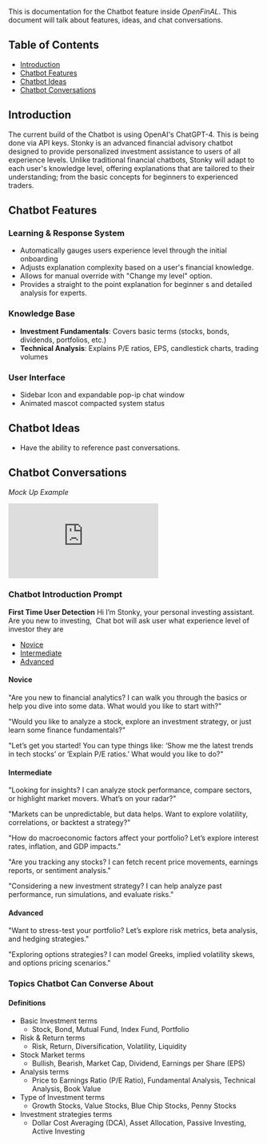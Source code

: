 This is documentation for the Chatbot feature inside *OpenFinAL*. This document will talk about features, ideas, and chat conversations. 
## Table of Contents
- [Introduction](#Introduction)
- [Chatbot Features](https://github.com/Cipher-gg/OpenFinAL-Fork/blob/main/documentation/readme.md#chatbot-features)
- [Chatbot Ideas](https://github.com/Cipher-gg/OpenFinAL-Fork/blob/main/documentation/readme.md#chatbot-ideas)
- [Chatbot Conversations](https://github.com/Cipher-gg/OpenFinAL-Fork/blob/main/documentation/readme.md#topics-chatbot-can-converse-about)

## Introduction
The current build of the Chatbot is using OpenAI's ChatGPT-4. This is being done via API keys. Stonky is an advanced financial advisory chatbot designed to provide personalized investment assistance to users of all experience levels. Unlike traditional financial chatbots, Stonky will adapt to each user's knowledge level, offering explanations that are tailored to their understanding; from the basic concepts for beginners to experienced traders. 
## Chatbot Features
### Learning & Response System
- Automatically gauges users experience level through the initial onboarding 
- Adjusts explanation complexity based on a user's financial knowledge. 
- Allows for manual override with "Change my level" option.
- Provides a straight to the point explanation for beginner s and detailed analysis for experts. 
### Knowledge Base
- **Investment Fundamentals**: Covers basic terms (stocks, bonds, dividends, portfolios, etc.)
- **Technical Analysis**: Explains P/E ratios, EPS, candlestick charts, trading volumes
### User Interface
- Sidebar Icon and expandable pop-ip chat window
- Animated mascot compacted system status
## Chatbot Ideas
- Have the ability to reference past conversations.
## Chatbot Conversations
*Mock Up Example*

![alt text](https://github.com/user-attachments/files/19668771/MK1.Chatbot.design.pdf "Logo")


### Chatbot Introduction Prompt
**First Time User Detection**
Hi I’m Stonky, your personal investing assistant. Are you new to investing, 
Chat bot will ask user what experience level of investor they are
- [Novice](https://github.com/Cipher-gg/OpenFinAL-Fork/blob/main/documentation/readme.md#novice)
- [Intermediate](https://github.com/Cipher-gg/OpenFinAL-Fork/blob/main/documentation/readme.md#intermediate)
- [Advanced](https://github.com/Cipher-gg/OpenFinAL-Fork/blob/main/documentation/readme.md#advanced)
#### Novice 
"Are you new to financial analytics? I can walk you through the basics or help you dive into some data. What would you like to start with?"  

"Would you like to analyze a stock, explore an investment strategy, or just learn some finance fundamentals?"  

"Let’s get you started! You can type things like: ‘Show me the latest trends in tech stocks’ or ‘Explain P/E ratios.’ What would you like to do?"

#### Intermediate 
"Looking for insights? I can analyze stock performance, compare sectors, or highlight market movers. What’s on your radar?"

"Markets can be unpredictable, but data helps. Want to explore volatility, correlations, or backtest a strategy?"

"How do macroeconomic factors affect your portfolio? Let’s explore interest rates, inflation, and GDP impacts."

"Are you tracking any stocks? I can fetch recent price movements, earnings reports, or sentiment analysis."

"Considering a new investment strategy? I can help analyze past performance, run simulations, and evaluate risks."

#### Advanced 
"Want to stress-test your portfolio? Let’s explore risk metrics, beta analysis, and hedging strategies."

"Exploring options strategies? I can model Greeks, implied volatility skews, and options pricing scenarios."

### Topics Chatbot Can Converse About
#### Definitions
- Basic Investment terms
	- Stock, Bond, Mutual Fund, Index Fund, Portfolio
- Risk & Return terms
	- Risk, Return, Diversification, Volatility, Liquidity
- Stock Market terms
	- Bullish, Bearish, Market Cap, Dividend, Earnings per Share (EPS)
- Analysis terms
	- Price to Earnings Ratio (P/E Ratio), Fundamental Analysis, Technical Analysis, Book Value
- Type of Investment terms
	- Growth Stocks, Value Stocks, Blue Chip Stocks, Penny Stocks
- Investment strategies terms
	- Dollar Cost Averaging (DCA), Asset Allocation, Passive Investing, Active Investing

